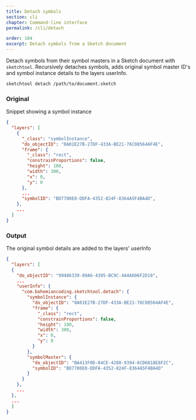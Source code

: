 ```yaml
---
title: Detach symbols
section: cli
chapter: Command-line interface
permalink: /cli/detach

order: 104
excerpt: Detach symbols from a Sketch document
---
```


Detach symbols from their symbol masters in a Sketch document with `sketchtool`. Recursively detaches symbols,
adds original symbol master ID's and symbol instance details to the layers userInfo.

```sh
sketchtool detach /path/to/document.sketch
```

### Original

Snippet showing a symbol instance

```json
{
  "layers": [
    {
      "_class": "symbolInstance",
      "do_objectID": "0A01E27B-27DF-433A-BE21-76C08564AF4E",
      "frame": {
        "_class": "rect",
        "constrainProportions": false,
        "height": 100,
        "width": 300,
        "x": 0,
        "y": 0
      },
      ...
      "symbolID": "BD7700E0-DDFA-4352-824F-8364A5F4BA4D",
    },
    ...
  ]
}
```

### Output

The original symbol details are added to the layers' userInfo

```json
{
  "layers": [
  {
    "do_objectID": "99486339-89A6-4395-BC9C-4A4A606F2D18",
    ...
    "userInfo": {
      "com.bohemiancoding.sketchtool.detach": {
        "symbolInstance": {
          "do_objectID": "0A01E27B-27DF-433A-BE21-76C08564AF4E",
          "frame": {
            "_class": "rect",
            "constrainProportions": false,
            "height": 100,
            "width": 300,
            "x": 0,
            "y": 0
          }
        },
        "symbolMaster": {
          "do_objectID": "BA413F0D-84CE-4288-9394-6CD6818E8F2C",
          "symbolID": "BD7700E0-DDFA-4352-824F-8364A5F4BA4D"
        }
      }
    },
    ...
  },
  ...
  ]
}
```
